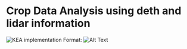 # Crop Data Analysis using deth and lidar information

![KEA implementation](https://github.com/jithin8mathew/Systematic_literature_review/blob/master/KEA_image.jpg)
Format: ![Alt Text](url)
